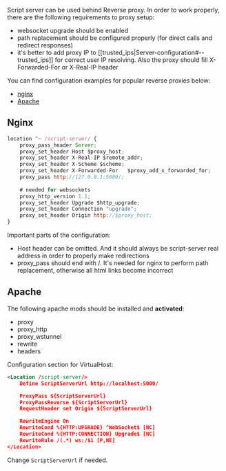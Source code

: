 Script server can be used behind Reverse proxy. In order to work properly, there are the following requirements to proxy setup:
* websocket upgrade should be enabled  
* path replacement should be configured properly (for direct calls and redirect responses)  
* it's better to add proxy IP to [[trusted_ips|Server-configuration#--trusted_ips]] for correct user IP resolving. Also the proxy should fill X-Forwarded-For or X-Real-IP header  

You can find configuration examples for popular reverse proxies below:  
* [nginx](#nginx)
* [Apache](#apache)


## Nginx
```javascript
location ^~ /script-server/ {
	proxy_pass_header Server;
	proxy_set_header Host $proxy_host;
	proxy_set_header X-Real-IP $remote_addr;
	proxy_set_header X-Scheme $scheme;
	proxy_set_header X-Forwarded-For   $proxy_add_x_forwarded_for;
	proxy_pass http://127.0.0.1:5000/;
	
	# needed for websockets
	proxy_http_version 1.1;
	proxy_set_header Upgrade $http_upgrade;
	proxy_set_header Connection "upgrade";
	proxy_set_header Origin http://$proxy_host;
}
```
Important parts of the configuration:
* Host header can be omitted. And it should always be script-server real address in order to properly make redirections
* proxy_pass should end with /. It's needed for nginx to perform path replacement, otherwise all html links become incorrect  

## Apache
The following apache mods should be installed and **activated**:
* proxy
* proxy_http
* proxy_wstunnel
* rewrite
* headers  

Configuration section for VirtualHost:
```xml
<Location /script-server/>
    Define ScriptServerUrl http://localhost:5000/

    ProxyPass ${ScriptServerUrl}
    ProxyPassReverse ${ScriptServerUrl}
    RequestHeader set Origin ${ScriptServerUrl}

    RewriteEngine On
    RewriteCond %{HTTP:UPGRADE} ^WebSocket$ [NC]
    RewriteCond %{HTTP:CONNECTION} Upgrade$ [NC]
    RewriteRule /(.*) ws:/$1 [P,NE]
</Location>
```  
Change `ScriptServerUrl` if needed.
